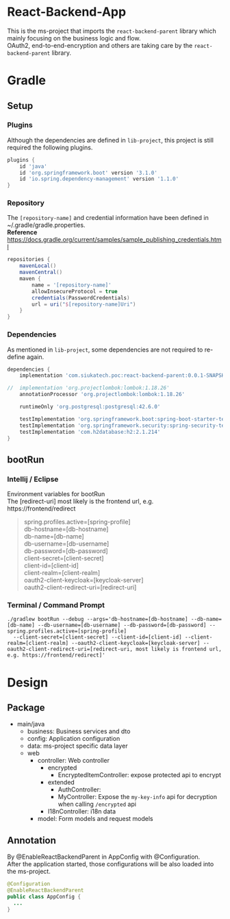 # React-Backend-App
This is the ms-project that imports the `react-backend-parent` library which mainly focusing on the business logic and flow.  
OAuth2, end-to-end-encryption and others are taking care by the `react-backend-parent` library.  



# Gradle
## Setup
### Plugins
Although the dependencies are defined in `lib-project`, this project is still required the following plugins.  
```groovy
plugins {
	id 'java'
	id 'org.springframework.boot' version '3.1.0'
	id 'io.spring.dependency-management' version '1.1.0'
}
```



### Repository
The `[repository-name]` and credential information have been defined in ~/.gradle/gradle.properties.  
**Reference**  
https://docs.gradle.org/current/samples/sample_publishing_credentials.html

```groovy
repositories {
	mavenLocal()
	mavenCentral()
	maven {
		name = '[repository-name]'
		allowInsecureProtocol = true
		credentials(PasswordCredentials)
		url = uri("$[repository-name]Uri")
	}
}
```



### Dependencies
As mentioned in `lib-project`, some dependencies are not required to re-define again.  
```groovy
dependencies {
	implementation 'com.siukatech.poc:react-backend-parent:0.0.1-SNAPSHOT'

//	implementation 'org.projectlombok:lombok:1.18.26'
	annotationProcessor 'org.projectlombok:lombok:1.18.26'

	runtimeOnly 'org.postgresql:postgresql:42.6.0'

	testImplementation 'org.springframework.boot:spring-boot-starter-test'
	testImplementation 'org.springframework.security:spring-security-test'
	testImplementation 'com.h2database:h2:2.1.214'
}
```



## bootRun
### Intellij / Eclipse
Environment variables for bootRun   
The [redirect-uri] most likely is the frontend url, e.g. https://frontend/redirect  

> spring.profiles.active=[spring-profile]  
> db-hostname=[db-hostname]  
> db-name=[db-name]  
> db-username=[db-username]  
> db-password=[db-password]  
> client-secret=[client-secret]  
> client-id=[client-id]  
> client-realm=[client-realm]  
> oauth2-client-keycloak=[keycloak-server]  
> oauth2-client-redirect-uri=[redirect-uri]  



### Terminal / Command Prompt
```shell
./gradlew bootRun --debug --args='db-hostname=[db-hostname] --db-name=[db-name] --db-username=[db-username] --db-password=[db-password] --spring.profiles.active=[spring-profile]
  --client-secret=[client-secret] --client-id=[client-id] --client-realm=[client-realm] --oauth2-client-keycloak=[keycloak-server] --oauth2-client-redirect-uri=[redirect-uri, most likely is frontend url, e.g. https://frontend/redirect]'
```



# Design
## Package
- main/java
  - business: Business services and dto
  - config: Application configuration
  - data: ms-project specific data layer
  - web
    - controller: Web controller
      - encrypted
        - EncryptedItemController: expose protected api to encrypt
      - extended
        - AuthController: 
        - MyController: Expose the `my-key-info` api for decryption when calling `/encrypted` api
      - I18nController: i18n data
    - model: Form models and request models



## Annotation
By @EnableReactBackendParent in AppConfig with @Configuration.  
After the application started, those configurations will be also loaded into the ms-project.  

```java
@Configuration
@EnableReactBackendParent
public class AppConfig {
  ...
}
```


